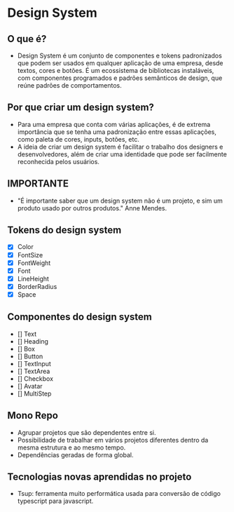 # Design System
## O que é?
- Design System é um conjunto de componentes e tokens padronizados que podem ser usados em qualquer aplicação de uma empresa, desde textos, cores e botões. É um ecossistema de bibliotecas instaláveis, com componentes programados e padrões semânticos de design, que reúne padrões de comportamentos.

## Por que criar um design system?
- Para uma empresa que conta com várias aplicações, é de extrema importância que se tenha uma padronização entre essas aplicações, como paleta de cores, inputs, botões, etc.
- A ideia de criar um design system é facilitar o trabalho dos designers e desenvolvedores, além de criar uma identidade que pode ser facilmente reconhecida pelos usuários.

## IMPORTANTE
- "É importante saber que um design system não é um projeto, e sim um produto usado por outros produtos." Anne Mendes.

## Tokens  do design system
- [x] Color
- [x] FontSize
- [x] FontWeight
- [x] Font
- [x] LineHeight
- [x] BorderRadius
- [x] Space

## Componentes do design system
- [] Text
- [] Heading
- [] Box
- [] Button
- [] TextInput
- [] TextArea
- [] Checkbox
- [] Avatar
- [] MultiStep

## Mono Repo
- Agrupar projetos que são dependentes entre si.
- Possibilidade de trabalhar em vários projetos diferentes dentro da mesma estrutura e ao mesmo tempo.
- Dependências geradas de forma global.

## Tecnologias novas aprendidas no projeto
- Tsup: ferramenta muito performática usada para conversão de código typescript para javascript.